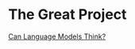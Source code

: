 # The Great Project

[Can Language Models Think?](https://github.com/segyges/The-Great-Project/blob/main/01-can-language-models-think.md)
